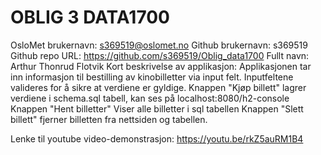 # OBLIG 3 DATA1700

OsloMet brukernavn: s369519@oslomet.no
Github brukernavn: s369519
Github repo URL: https://github.com/s369519/Oblig_data1700
Fullt navn: Arthur Thonrud Flotvik
Kort beskrivelse av applikasjon:
Applikasjonen tar inn informasjon til bestilling av kinobilletter via input felt.
Inputfeltene valideres for å sikre at verdiene er gyldige.
Knappen "Kjøp billett" lagrer verdiene i schema.sql tabell, kan ses på localhost:8080/h2-console
Knappen "Hent billetter" Viser alle billetter i sql tabellen
Knappen "Slett billett" fjerner billetten fra nettsiden og tabellen.

Lenke til youtube video-demonstrasjon: https://youtu.be/rkZ5auRM1B4
